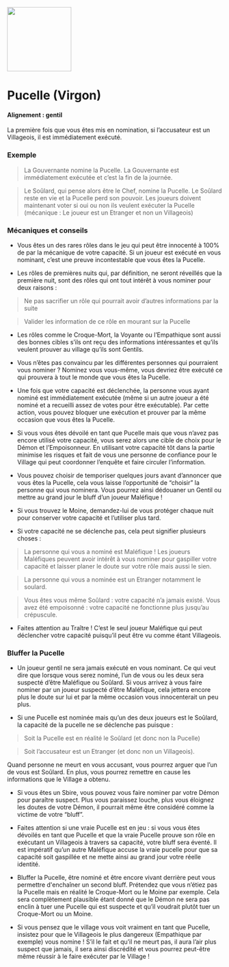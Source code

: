 <img src="https://github.com/brain-academy/wiki/blob/master/public/img/blood-on-the-clocktower/roles/virgin.png?raw=true" height="150"> 

# Pucelle (Virgon)

#### Alignement : gentil
La première fois que vous êtes mis en nomination, si l’accusateur est un Villageois, il est immédiatement exécuté.

### Exemple 
> La Gouvernante nomine la Pucelle. La Gouvernante est immédiatement exécutée et c’est la fin de la journée.

> Le Soûlard, qui pense alors être le Chef, nomine la Pucelle. Le Soûlard reste en vie et la Pucelle perd son pouvoir. Les joueurs doivent maintenant voter si oui ou non ils veulent exécuter la Pucelle (mécanique : Le joueur est un Etranger et non un Villageois)


### Mécaniques et conseils
- Vous êtes un des rares rôles dans le jeu qui peut être innocenté à 100% de par la mécanique de votre capacité. Si un joueur est exécuté en vous nominant, c’est une preuve incontestable que vous êtes la Pucelle.

- Les rôles de premières nuits qui, par définition, ne seront réveillés que la première nuit, sont des rôles qui ont tout intérêt à vous nominer pour deux raisons : 
> Ne pas sacrifier un rôle qui pourrait avoir d’autres informations par la suite

> Valider les information de ce rôle en mourant sur la Pucelle

- Les rôles comme le Croque-Mort, la Voyante ou l’Empathique sont aussi des bonnes cibles s’ils ont reçu des informations intéressantes et qu’ils veulent prouver au village qu’ils sont Gentils.

- Vous n’êtes pas convaincu par les différentes personnes qui pourraient vous nominer ? Nominez vous vous-même, vous devriez être exécuté ce qui prouvera à tout le monde que vous êtes la Pucelle.

- Une fois que votre capacité est déclenchée, la personne vous ayant nominé est immédiatement exécutée (même si un autre joueur a été nominé et a recueilli assez de votes pour être exécutable). Par cette action, vous pouvez bloquer une exécution et prouver par la même occasion que vous êtes la Pucelle.

- Si vous vous êtes dévoilé en tant que Pucelle mais que vous n’avez pas encore utilisé votre capacité, vous serez alors une cible de choix pour le Démon et l’Empoisonneur. En utilisant votre capacité tôt dans la partie minimise les risques et fait de vous une personne de confiance pour le Village qui peut coordonner l’enquête et faire circuler l’information.

- Vous pouvez choisir de temporiser quelques jours avant d’annoncer que vous êtes la Pucelle, cela vous laisse l’opportunité de “choisir” la personne qui vous nominera. Vous pourrez ainsi dédouaner un Gentil ou mettre au grand jour le bluff d’un joueur Maléfique !

- Si vous trouvez le Moine, demandez-lui de vous protéger chaque nuit pour conserver votre capacité et l’utiliser plus tard.

- Si votre capacité ne se déclenche pas, cela peut signifier plusieurs choses :
> La personne qui vous a nominé est Maléfique ! Les joueurs Maléfiques peuvent avoir intérêt à vous nominer pour gaspiller votre capacité et laisser planer le doute sur votre rôle mais aussi le sien.

> La personne qui vous a nominée est un Etranger notamment le soulard.

> Vous êtes vous même Soûlard : votre capacité n’a jamais existé. Vous avez été empoisonné : votre capacité ne fonctionne plus jusqu’au crépuscule.

- Faites attention au Traître ! C’est le seul joueur Maléfique qui peut déclencher votre capacité puisqu’il peut être vu comme étant Villageois.


### Bluffer la Pucelle
- Un joueur gentil ne sera jamais exécuté en vous nominant. Ce qui veut dire que lorsque vous serez nominé, l’un de vous ou les deux sera suspecté d’être Maléfique ou Soûlard. Si vous arrivez à vous faire nominer par un joueur suspecté d’être Maléfique, cela jettera encore plus le doute sur lui et par la même occasion vous innocenterait un peu plus.

- Si une Pucelle est nominée mais qu’un des deux joueurs est le Soûlard, la capacité de la pucelle ne se déclenche pas puisque :

> Soit la Pucelle est en réalité le Soûlard (et donc non la Pucelle)

> Soit l’accusateur est un Etranger (et donc non un Villageois). 

Quand personne ne meurt en vous accusant, vous pourrez arguer que l’un de vous est Soûlard. En plus, vous pourrez remettre en cause les informations que le Village a obtenu.

- Si vous êtes un Sbire, vous pouvez vous faire nominer par votre Démon pour paraître suspect. Plus vous paraissez louche, plus vous éloignez les doutes de votre Démon, il pourrait même être considéré comme la victime de votre “bluff”.

- Faites attention si une vraie Pucelle est en jeu : si vous vous êtes dévoilés en tant que Pucelle et que la vraie Pucelle prouve son rôle en exécutant un Villageois à travers sa capacité, votre bluff sera éventé. Il est impératif qu’un autre Maléfique accuse la vraie pucelle pour que sa capacité soit gaspillée et ne mette ainsi au grand jour votre réelle identité.

- Bluffer la Pucelle, être nominé et être encore vivant derrière peut vous permettre d'enchaîner un second bluff. Prétendez que vous n’étiez pas la Pucelle mais en réalité le Croque-Mort ou le Moine par exemple. Cela sera complètement plausible étant donné que le Démon ne sera pas enclin à tuer une Pucelle qui est suspecte et qu’il voudrait plutôt tuer un Croque-Mort ou un Moine.

- Si vous pensez que le village vous voit vraiment en tant que Pucelle, insistez pour que le Villageois le plus dangereux (Empathique par exemple) vous nomine ! S’il le fait et qu’il ne meurt pas, il aura l’air plus suspect que jamais, il sera ainsi discrédité  et vous pourrez  peut-être même réussir à le faire exécuter par le Village !
